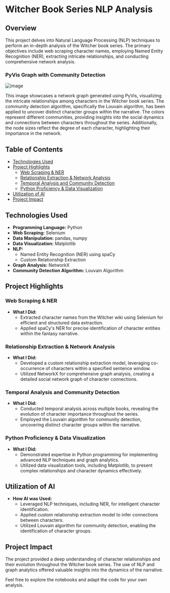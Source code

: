 # Witcher Book Series NLP Analysis

## Overview
This project delves into Natural Language Processing (NLP) techniques to perform an in-depth analysis of the Witcher book series. The primary objectives include web scraping character names, employing Named Entity Recognition (NER), extracting intricate relationships, and conducting comprehensive network analysis.

### PyVis Graph with Community Detection
![image](https://github.com/brian-w-zhang/witcher_project/assets/152770271/7b62ba5f-8576-42ec-a24b-34ea47f2606d)

This image showcases a network graph generated using PyVis, visualizing the intricate relationships among characters in the Witcher book series. The community detection algorithm, specifically the Louvain algorithm, has been applied to uncover distinct character groups within the narrative. The colors represent different communities, providing insights into the social dynamics and connections between characters throughout the series. Additionally, the node sizes reflect the degree of each character, highlighting their importance in the network.

## Table of Contents
- [Technologies Used](#technologies-used)
- [Project Highlights](#project-highlights)
  - [Web Scraping & NER](#web-scraping--ner)
  - [Relationship Extraction & Network Analysis](#relationship-extraction--network-analysis)
  - [Temporal Analysis and Community Detection](#temporal-analysis-and-community-detection)
  - [Python Proficiency & Data Visualization](#python-proficiency--data-visualization)
- [Utilization of AI](#utilization-of-ai)
- [Project Impact](#project-impact)

## Technologies Used
- **Programming Language:** Python
- **Web Scraping:** Selenium
- **Data Manipulation:** pandas, numpy
- **Data Visualization:** Matplotlib
- **NLP:**
  - Named Entity Recognition (NER) using spaCy
  - Custom Relationship Extraction
- **Graph Analysis:** NetworkX
- **Community Detection Algorithm:** Louvain Algorithm

## Project Highlights

### Web Scraping & NER
- **What I Did:**
  - Extracted character names from the Witcher wiki using Selenium for efficient and structured data extraction.
  - Applied spaCy's NER for precise identification of character entities within the fantasy narrative.

### Relationship Extraction & Network Analysis
- **What I Did:**
  - Developed a custom relationship extraction model, leveraging co-occurrence of characters within a specified sentence window.
  - Utilized NetworkX for comprehensive graph analysis, creating a detailed social network graph of character connections.

### Temporal Analysis and Community Detection
- **What I Did:**
  - Conducted temporal analysis across multiple books, revealing the evolution of character importance throughout the series.
  - Employed the Louvain algorithm for community detection, uncovering distinct character groups within the narrative.

### Python Proficiency & Data Visualization
- **What I Did:**
  - Demonstrated expertise in Python programming for implementing advanced NLP techniques and graph analytics.
  - Utilized data visualization tools, including Matplotlib, to present complex relationships and character dynamics effectively.

## Utilization of AI
- **How AI was Used:**
  - Leveraged NLP techniques, including NER, for intelligent character identification.
  - Applied custom relationship extraction model to infer connections between characters.
  - Utilized Louvain algorithm for community detection, enabling the identification of character groups.

## Project Impact
The project provided a deep understanding of character relationships and their evolution throughout the Witcher book series. The use of NLP and graph analytics offered valuable insights into the dynamics of the narrative.

Feel free to explore the notebooks and adapt the code for your own analysis.
